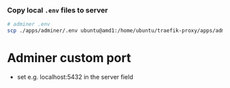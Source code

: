 ### Copy local `.env` files to server

```bash
# adminer .env
scp ./apps/adminer/.env ubuntu@amd1:/home/ubuntu/traefik-proxy/apps/adminer

```

# Adminer custom port

- set e.g. localhost:5432 in the server field
